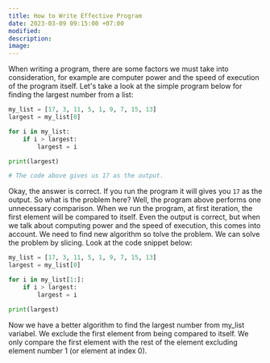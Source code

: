 ```yaml
---
title: How to Write Effective Program
date: 2023-03-09 09:15:00 +07:00
modified: 
description:
image:
---
```

When writing a program, there are some factors we must take into consideration, for example are computer power and the speed of execution of the program itself. Let's take a look at the simple program below for finding the largest number from a list:
```python
my_list = [17, 3, 11, 5, 1, 9, 7, 15, 13]
largest = my_list[0]

for i in my_list:
    if i > largest:
        largest = i

print(largest)

# The code above gives us 17 as the output.
```
Okay, the answer is correct. If you run the program it will gives you ```17``` as the output. So what is the problem here? 
Well, the program above performs one unnecessary comparison. When we run the program, at first iteration, the first element will be compared to itself. Even the output is correct, but when we talk about computing power and the speed of execution, this comes into account. We need to find new algorithm so tolve the problem. We can solve the problem by slicing. Look at the code snippet below:
```python
my_list = [17, 3, 11, 5, 1, 9, 7, 15, 13]
largest = my_list[0]

for i in my_list[1:]:
    if i > largest:
        largest = i

print(largest)
```
Now we have a better algorithm to find the largest number from my_list variabel. We exclude the first element from being compared to itself. We only compare the first element with the rest of the element excluding element number 1 (or element at index 0). 